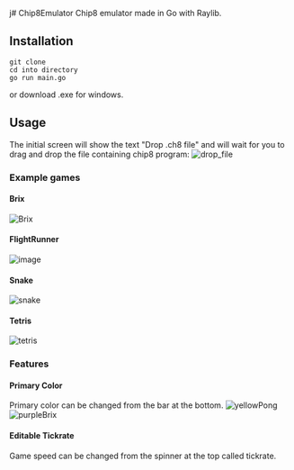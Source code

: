 j# Chip8Emulator
Chip8 emulator made in Go with Raylib.
## Installation
```
git clone
cd into directory
go run main.go
```
or download .exe for windows.

## Usage
The initial screen will show the text "Drop .ch8 file" and will wait for you to
drag and drop the file containing chip8 program:
![drop_file](https://github.com/AngryWeather/Chip8Emulator/assets/105065960/f8936bcf-2625-4074-8bfb-807d7e7731a4)
### Example games
#### Brix
![Brix](https://github.com/AngryWeather/Chip8Emulator/assets/105065960/0d585b91-4069-4e3d-a6b6-b811bbad999e)
#### FlightRunner
![image](https://github.com/AngryWeather/Chip8Emulator/assets/105065960/816e41e2-921b-4543-b05b-daa2cd24ec96)
#### Snake
![snake](https://github.com/AngryWeather/Chip8Emulator/assets/105065960/627533af-56e5-4468-9d71-6362bcd2186b)
#### Tetris
![tetris](https://github.com/AngryWeather/Chip8Emulator/assets/105065960/bdcd1ac6-c658-4bd2-b6ff-5f0fa0269155)
### Features
#### Primary Color
Primary color can be changed from the bar at the bottom.
![yellowPong](https://github.com/AngryWeather/Chip8Emulator/assets/105065960/ec2ed476-7117-4136-b17c-2e55b0b2bd0d)
![purpleBrix](https://github.com/AngryWeather/Chip8Emulator/assets/105065960/d3bfa0d4-7fa5-4594-af61-89c49ade70d0)
#### Editable Tickrate
Game speed can be changed from the spinner at the top called tickrate.
